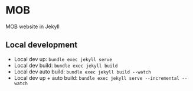 # MOB

MOB website in Jekyll

## Local development
- Local dev up: `bundle exec jekyll serve`
- Local dev build: `bundle exec jekyll build`
- Local dev auto build: `bundle exec jekyll build --watch`
- Local dev up + auto build: `bundle exec jekyll serve --incremental --watch`
